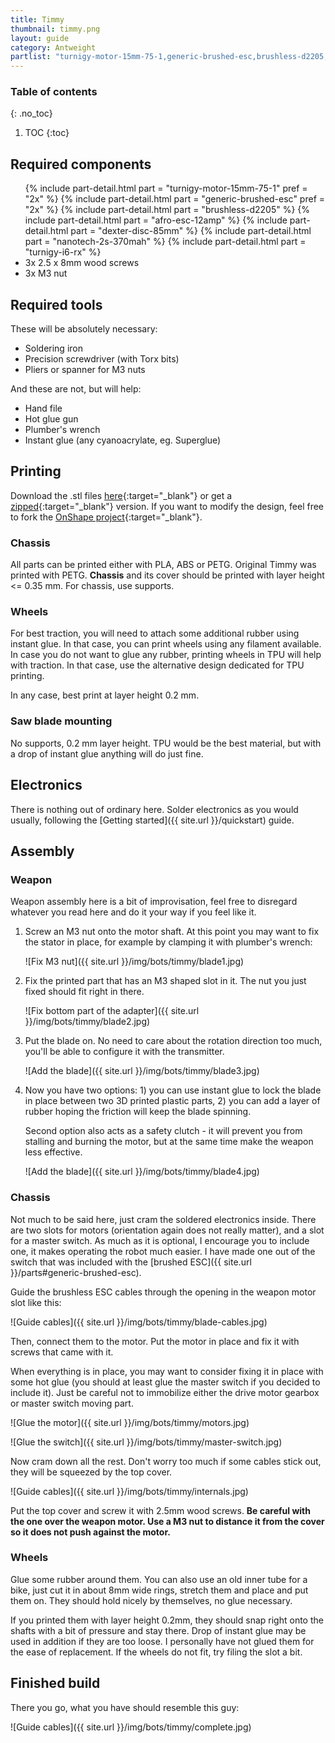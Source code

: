 ```yaml
---
title: Timmy
thumbnail: timmy.png
layout: guide
category: Antweight
partlist: "turnigy-motor-15mm-75-1,generic-brushed-esc,brushless-d2205,afro-esc-12amp,dexter-disc-85mm,nanotech-2s-370mah,turnigy-i6-rx"
---
```



### Table of contents
{: .no_toc}
1. TOC
{:toc}

## Required components
<ul>
{% include part-detail.html part = "turnigy-motor-15mm-75-1" pref = "2x" %}
{% include part-detail.html part = "generic-brushed-esc" pref = "2x" %}
{% include part-detail.html part = "brushless-d2205" %}
{% include part-detail.html part = "afro-esc-12amp" %}
{% include part-detail.html part = "dexter-disc-85mm" %}
{% include part-detail.html part = "nanotech-2s-370mah" %}
{% include part-detail.html part = "turnigy-i6-rx" %}
<li>3x 2.5 x 8mm wood screws</li>
<li>3x M3 nut</li>
</ul>


## Required tools
These will be absolutely necessary:
* Soldering iron
* Precision screwdriver (with Torx bits)
* Pliers or spanner for M3 nuts

And these are not, but will help:
* Hand file
* Hot glue gun
* Plumber's wrench
* Instant glue (any cyanoacrylate, eg. Superglue)

## Printing
Download the .stl files [here](https://github.com/Styku/cern-battlebots/tree/master/download/stls/timmy){:target="_blank"}
or get a [zipped](https://github.com/Styku/cern-battlebots/raw/master/download/stls/timmy/timmy-stl.zip){:target="_blank"}
version. If you want to modify the design, feel free to fork the
[OnShape project](https://cad.onshape.com/documents/876aae336eb09ce6dbed248a/w/df23d79c1c15b5b48407cba3/e/a6816d4151a04fb3a5ee5f1b){:target="_blank"}.

### Chassis
All parts can be printed either with PLA, ABS or PETG. Original Timmy was
printed with PETG. __Chassis__ and its cover should be printed with layer height
<= 0.35 mm. For chassis, use supports.

### Wheels
For best traction, you will need to attach some additional rubber using instant
glue. In that case, you can print wheels using any filament available. In case
you do not want to glue any rubber, printing wheels in TPU will help with
traction. In that case, use the alternative design dedicated for TPU printing.

In any case, best print at layer height 0.2 mm.

### Saw blade mounting
No supports, 0.2 mm layer height. TPU would be the best material, but with a
drop of instant glue anything will do just fine.

## Electronics
There is nothing out of ordinary here. Solder electronics as you would usually,
following the [Getting started]({{ site.url }}/quickstart) guide.

## Assembly
### Weapon
Weapon assembly here is a bit of improvisation, feel free to disregard whatever
you read here and do it your way if you feel like it.

1.  Screw an M3 nut onto the motor shaft. At this point you may want to fix the
    stator in place, for example by clamping it with plumber's wrench:

    ![Fix M3 nut]({{ site.url }}/img/bots/timmy/blade1.jpg)

2.  Fix the printed part that has an M3 shaped slot in it. The nut you just
    fixed should fit right in there.

    ![Fix bottom part of the adapter]({{ site.url }}/img/bots/timmy/blade2.jpg)

3.  Put the blade on. No need to care about the rotation direction too much,
    you'll be able to configure it with the transmitter.

    ![Add the blade]({{ site.url }}/img/bots/timmy/blade3.jpg)

4.  Now you have two options: 1) you can use instant glue to lock the blade
    in place between two 3D printed plastic parts, 2) you can add a layer of rubber
    hoping the friction will keep the blade spinning.

    Second option also acts as a safety clutch - it will prevent you from stalling
    and burning the motor, but at the same time make the weapon less effective.

    ![Add the blade]({{ site.url }}/img/bots/timmy/blade4.jpg)

### Chassis
Not much to be said here, just cram the soldered electronics inside. There are
two slots for motors (orientation again does not really matter), and a slot for
a master switch. As much as it is optional, I encourage you to include one, it
makes operating the robot much easier. I have made one out of the switch that
was included with the [brushed ESC]({{ site.url }}/parts#generic-brushed-esc).

Guide the brushless ESC cables through the opening in the weapon motor slot like
this:

![Guide cables]({{ site.url }}/img/bots/timmy/blade-cables.jpg)

Then, connect them to the motor. Put the motor in place and fix it with screws
that came with it.

When everything is in place, you may want to consider fixing it in place with
some hot glue (you should at least glue the master switch if you decided to
include it). Just be careful not to immobilize either the drive motor gearbox
or master switch moving part.

![Glue the motor]({{ site.url }}/img/bots/timmy/motors.jpg)

![Glue the switch]({{ site.url }}/img/bots/timmy/master-switch.jpg)

Now cram down all the rest. Don't worry too much if some cables stick out, they
will be squeezed by the top cover.

![Guide cables]({{ site.url }}/img/bots/timmy/internals.jpg)

Put the top cover and screw it with 2.5mm wood screws. **Be careful with the one
over the weapon motor. Use a M3 nut to distance it from the cover so it does not
push against the motor.**

### Wheels
Glue some rubber around them. You can also use an old inner tube for a bike,
just cut it in about 8mm wide rings, stretch them and place and put them on.
They should hold nicely by themselves, no glue necessary.

If you printed them with layer height 0.2mm, they should snap right onto the
shafts with a bit of pressure and stay there. Drop of instant glue may be used
in addition if they are too loose. I personally have not glued them for the ease
of replacement. If the wheels do not fit, try filing the slot a bit.

## Finished build
There you go, what you have should resemble this guy:

![Guide cables]({{ site.url }}/img/bots/timmy/complete.jpg)
